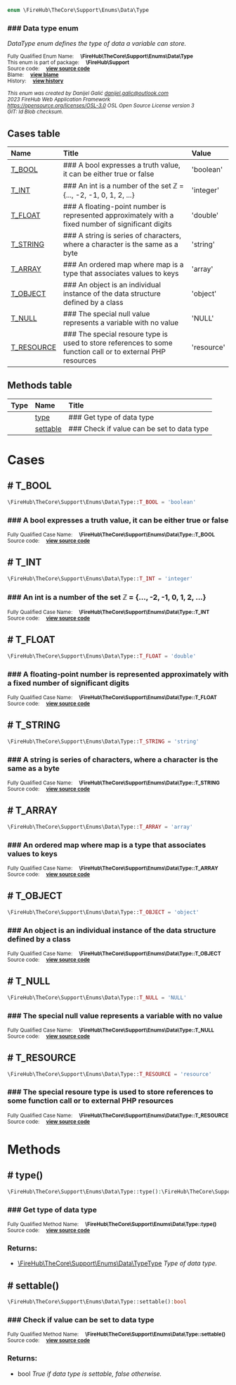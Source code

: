 
```php
enum \FireHub\TheCore\Support\Enums\Data\Type
```

### ### Data type enum

_DataType enum defines the type of data a variable can store._

<sub>Fully Qualified Enum Name:  **\FireHub\TheCore\Support\Enums\Data\Type**</sub><br>
<sub>This enum is part of package:  **\FireHub\Support**</sub><br>
<sub>Source code:  **[view source code](https://github.com/The-FireHub-Project/TheCore/blob/v1.0/src/support/enums/data/firehub.Type.php#L25)**</sub><br>
<sub>Blame:  **[view blame](https://github.com/The-FireHub-Project/TheCore/blame/v1.0/src/support/enums/data/firehub.Type.php)**</sub><br>
<sub>History:  **[view history](https://github.com/The-FireHub-Project/TheCore/commits/v1.0/src/support/enums/data/firehub.Type.php)**</sub><br>

<sub>_This enum was created by Danijel Galić <danijel.galic@outlook.com>_</sub><br>
<sub>_2023 FireHub Web Application Framework_</sub><br>
<sub>_<https://opensource.org/licenses/OSL-3.0> OSL Open Source License version 3_</sub><br>
<sub>_GIT: $Id$ Blob checksum._</sub><br>



## Cases table

| Name  | Title | Value |
| :---  | :---  | :---  |
|<a href="#t_bool">T_BOOL</a>|### A bool expresses a truth value, it can be either true or false|&#039;boolean&#039;|
|<a href="#t_int">T_INT</a>|### An int is a number of the set ℤ = {..., -2, -1, 0, 1, 2, ...}|&#039;integer&#039;|
|<a href="#t_float">T_FLOAT</a>|### A floating-point number is represented approximately with a fixed number of significant digits|&#039;double&#039;|
|<a href="#t_string">T_STRING</a>|### A string is series of characters, where a character is the same as a byte|&#039;string&#039;|
|<a href="#t_array">T_ARRAY</a>|### An ordered map where map is a type that associates values to keys|&#039;array&#039;|
|<a href="#t_object">T_OBJECT</a>|### An object is an individual instance of the data structure defined by a class|&#039;object&#039;|
|<a href="#t_null">T_NULL</a>|### The special null value represents a variable with no value|&#039;NULL&#039;|
|<a href="#t_resource">T_RESOURCE</a>|### The special resoure type is used to store references to some function call or to external PHP resources|&#039;resource&#039;|


## Methods table

| Type  | Name  | Title |
| :---  | :---  | :---  |
||<a href="#type()">type</a>|### Get type of data type|
||<a href="#settable()">settable</a>|### Check if value can be set to data type|


# Cases


<h2><a name="t_bool"># T_BOOL</a></h2>

```php
\FireHub\TheCore\Support\Enums\Data\Type::T_BOOL = 'boolean'
```

### ### A bool expresses a truth value, it can be either true or false
<sub>Fully Qualified Case Name:  **\FireHub\TheCore\Support\Enums\Data\Type::T_BOOL**</sub><br>
<sub>Source code:  **[view source code](https://github.com/The-FireHub-Project/TheCore/blob/v1.0/src/support/enums/data/firehub.Type.php#L31)**</sub><br>


<h2><a name="t_int"># T_INT</a></h2>

```php
\FireHub\TheCore\Support\Enums\Data\Type::T_INT = 'integer'
```

### ### An int is a number of the set ℤ = {..., -2, -1, 0, 1, 2, ...}
<sub>Fully Qualified Case Name:  **\FireHub\TheCore\Support\Enums\Data\Type::T_INT**</sub><br>
<sub>Source code:  **[view source code](https://github.com/The-FireHub-Project/TheCore/blob/v1.0/src/support/enums/data/firehub.Type.php#L37)**</sub><br>


<h2><a name="t_float"># T_FLOAT</a></h2>

```php
\FireHub\TheCore\Support\Enums\Data\Type::T_FLOAT = 'double'
```

### ### A floating-point number is represented approximately with a fixed number of significant digits
<sub>Fully Qualified Case Name:  **\FireHub\TheCore\Support\Enums\Data\Type::T_FLOAT**</sub><br>
<sub>Source code:  **[view source code](https://github.com/The-FireHub-Project/TheCore/blob/v1.0/src/support/enums/data/firehub.Type.php#L43)**</sub><br>


<h2><a name="t_string"># T_STRING</a></h2>

```php
\FireHub\TheCore\Support\Enums\Data\Type::T_STRING = 'string'
```

### ### A string is series of characters, where a character is the same as a byte
<sub>Fully Qualified Case Name:  **\FireHub\TheCore\Support\Enums\Data\Type::T_STRING**</sub><br>
<sub>Source code:  **[view source code](https://github.com/The-FireHub-Project/TheCore/blob/v1.0/src/support/enums/data/firehub.Type.php#L49)**</sub><br>


<h2><a name="t_array"># T_ARRAY</a></h2>

```php
\FireHub\TheCore\Support\Enums\Data\Type::T_ARRAY = 'array'
```

### ### An ordered map where map is a type that associates values to keys
<sub>Fully Qualified Case Name:  **\FireHub\TheCore\Support\Enums\Data\Type::T_ARRAY**</sub><br>
<sub>Source code:  **[view source code](https://github.com/The-FireHub-Project/TheCore/blob/v1.0/src/support/enums/data/firehub.Type.php#L55)**</sub><br>


<h2><a name="t_object"># T_OBJECT</a></h2>

```php
\FireHub\TheCore\Support\Enums\Data\Type::T_OBJECT = 'object'
```

### ### An object is an individual instance of the data structure defined by a class
<sub>Fully Qualified Case Name:  **\FireHub\TheCore\Support\Enums\Data\Type::T_OBJECT**</sub><br>
<sub>Source code:  **[view source code](https://github.com/The-FireHub-Project/TheCore/blob/v1.0/src/support/enums/data/firehub.Type.php#L61)**</sub><br>


<h2><a name="t_null"># T_NULL</a></h2>

```php
\FireHub\TheCore\Support\Enums\Data\Type::T_NULL = 'NULL'
```

### ### The special null value represents a variable with no value
<sub>Fully Qualified Case Name:  **\FireHub\TheCore\Support\Enums\Data\Type::T_NULL**</sub><br>
<sub>Source code:  **[view source code](https://github.com/The-FireHub-Project/TheCore/blob/v1.0/src/support/enums/data/firehub.Type.php#L67)**</sub><br>


<h2><a name="t_resource"># T_RESOURCE</a></h2>

```php
\FireHub\TheCore\Support\Enums\Data\Type::T_RESOURCE = 'resource'
```

### ### The special resoure type is used to store references to some function call or to external PHP resources
<sub>Fully Qualified Case Name:  **\FireHub\TheCore\Support\Enums\Data\Type::T_RESOURCE**</sub><br>
<sub>Source code:  **[view source code](https://github.com/The-FireHub-Project/TheCore/blob/v1.0/src/support/enums/data/firehub.Type.php#L73)**</sub><br>



# Methods


<h2><a name="type()"># type()</a></h2>

```php
\FireHub\TheCore\Support\Enums\Data\Type::type():\FireHub\TheCore\Support\Enums\Data\TypeType
```

### ### Get type of data type
<sub>Fully Qualified Method Name:  **\FireHub\TheCore\Support\Enums\Data\Type::type()**</sub><br>
<sub>Source code:  **[view source code](https://github.com/The-FireHub-Project/TheCore/blob/v1.0/src/support/enums/data/firehub.Type.php#L81)**</sub><br>


### Returns:

* [\FireHub\TheCore\Support\Enums\Data\TypeType](./TypeType) _Type of data type._

<h2><a name="settable()"># settable()</a></h2>

```php
\FireHub\TheCore\Support\Enums\Data\Type::settable():bool
```

### ### Check if value can be set to data type
<sub>Fully Qualified Method Name:  **\FireHub\TheCore\Support\Enums\Data\Type::settable()**</sub><br>
<sub>Source code:  **[view source code](https://github.com/The-FireHub-Project/TheCore/blob/v1.0/src/support/enums/data/firehub.Type.php#L97)**</sub><br>


### Returns:

* bool _True if data type is settable, false otherwise._



